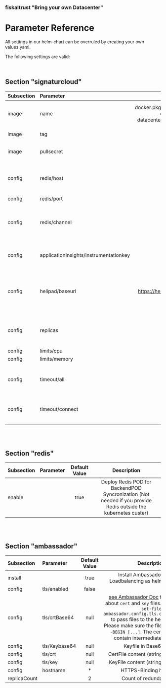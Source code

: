 ### fiskaltrust "Bring your own Datacenter"
# Parameter Reference

All settings in our helm-chart can be overruled by creating your own values.yaml.

The following settings are valid:

<br>

## Section "signaturcloud"

| Subsection | Parameter | Default Value | Description |
| :----- | :----- | :------: | :-----------: |
| image | name | docker.pkg.github.com/fiskaltrust/product-de-bring-your-own-datacenter/signaturecloud-mysql-fiskaly | URI of container image which is used as BackendPOD. This URI is preset to fiskaltrust github packges registry|
| image | tag | latest | Version of BackendPOD to use (latest is recommended) |
| image | pullsecret | false | ByoDC is public available so the container registry can be usend without authentication |
| config | redis/host | redis | Hostname for Redis instance (Must be DNS resolvable. By default the redis instance runs as POD on the same cluster so  cluster-resolution should work) |
| config | redis/port | 6379 | Port to access Redis instance |
| config | redis/channel | signaturecloud | Redis Pub/Sub channel which should be used. Take care to take 2 different channels if Producion and Sandbox environments are running on the same cluster! |
| config | applicationInsights/instrumentationkey | null | Override Microsoft Application Insights Tenant. By default fiskaltrust Application Insights is used |
| config | helipad/baseurl | https://helipad-sandbox.fiskaltrust.cloud | URL for fiskaltrust.helipad to get Cashboxconfiguration and upload Data. (Sandbox: https://helipad-sandbox.fiskaltrust.cloud, Production: https://helipad.fiskaltrust.cloud) |
| config | replicas | 10 | Number of BackendPODs which are deployed. See the "limits" section for calculation of needed noderesources and PODCount |
| config | limits/cpu | 100m | See Kubernetes doc [here](https://kubernetes.io/docs/concepts/configuration/manage-resources-containers/#resource-units-in-kubernetes)  
| config | limits/memory | 100Mi |  |
| config | timeout/all | 0 | Ambassador timeout for the complete TCP transaction in ms (0...no timeout. See [Ambassador doc](https://www.getambassador.io/docs/latest/topics/using/timeouts/#request-timeout-timeout_ms) value "timeout_ms"|
| config | timeout/connect | 15_000 | Ambassador timeout for the TCP connection esteblishment in ms. See [Ambassador doc](https://www.getambassador.io/docs/latest/topics/using/timeouts/#connect-timeout-connect_timeout_ms) value "connect_timeout_ms" |
|  |  |  |  |

<br><br>

## Section "redis"

| Subsection | Parameter | Default Value | Description |
| :----- | :----- | :------: | :-----------: |
| enable |  | true | Deploy Redis POD for BackendPOD Syncronization (Not needed if you provide Redis outside the kubernetes custer) |

<br><br>

## Section "ambassador"

| Subsection | Parameter | Default Value | Description |
| :----- | :----- | :------: | :-----------: |
| install |  | true | Install Ambassador PODs for Loadbalancing as helm dependency|
| config | tls/enabled | false |  |
| config | tls/crtBase64 | null | [see Ambassador Doc](https://www.getambassador.io/docs/latest/howtos/tls-termination/#create-a-self-signed-certificate) for information about `cert` and `key` files. You can use `--set-file ambassador.config.tls.crt="./cert.pem"` to pass files to the helm command. Please make sure the files start with `-----BEGIN [...]`. The cert file may also contain intermediate certificates |
| config | tls/Keybase64 | null | Keyfile in Base64 String |
| config | tls/crt | null | CertFile content (string) not encoded |
| config | tls/key | null | KeyFile content (string) not encoded |
| config | hostname | * | HTTPS-Binding hostname |
| replicaCount |  | 2 | Count of redundant PODs |

